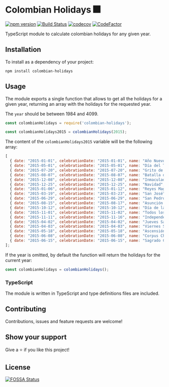 # Colombian Holidays 🎆

[![npm version](https://badge.fury.io/js/colombian-holidays.svg)](https://badge.fury.io/js/colombian-holidays)
[![Build Status](https://github.com/MauricioRobayo/colombian-holidays/workflows/Build%20and%20Release/badge.svg)](https://github.com/MauricioRobayo/colombian-holidays/actions?query=workflow%3A%22Build+and+Release%22)
[![codecov](https://codecov.io/gh/MauricioRobayo/colombian-holidays/branch/master/graph/badge.svg)](https://codecov.io/gh/MauricioRobayo/colombian-holidays)
[![CodeFactor](https://www.codefactor.io/repository/github/mauriciorobayo/colombian-holidays/badge)](https://www.codefactor.io/repository/github/mauriciorobayo/colombian-holidays)

TypeScript module to calculate colombian holidays for any given year.

## Installation

To install as a dependency of your project:

```shell
npm install colombian-holidays
```

## Usage

The module exports a single function that allows to get all the holidays for a given year, returning an array with the holidays for the requested year.

The `year` should be between 1984 and 4099.

```js
const colombianHolidays = require('colombian-holidays');

const colombianHolidays2015 = colombianHolidays(2015);
```

The content of the `colombianHolidays2015` variable will be the following array:

<!-- prettier-ignore-start -->
```js
[
  { date: "2015-01-01", celebrationDate: "2015-01-01", name: "Año Nuevo", type: 'FixDate' },
  { date: "2015-05-01", celebrationDate: "2015-05-01", name: "Día del Trabajo", type: 'FixDate' },
  { date: "2015-07-20", celebrationDate: "2015-07-20", name: "Grito de la Independencia", type: 'FixDate' },
  { date: "2015-08-07", celebrationDate: "2015-08-07", name: "Batalla de Boyacá", type: 'FixDate' },
  { date: "2015-12-08", celebrationDate: "2015-12-08", name: "Inmaculada Concepción", type: 'FixDate' },
  { date: "2015-12-25", celebrationDate: "2015-12-25", name: "Navidad", type: 'FixDate' },
  { date: "2015-01-06", celebrationDate: "2015-01-12", name: "Reyes Magos", type: 'NextMonday' },
  { date: "2015-03-19", celebrationDate: "2015-03-23", name: "San José", type: 'NextMonday' },
  { date: "2015-06-29", celebrationDate: "2015-06-29", name: "San Pedro y San Pablo", type: 'NextMonday' },
  { date: "2015-08-15", celebrationDate: "2015-08-17", name: "Asunción de la Virgen", type: 'NextMonday' },
  { date: "2015-10-12", celebrationDate: "2015-10-12", name: "Día de la Raza", type: 'NextMonday' },
  { date: "2015-11-01", celebrationDate: "2015-11-02", name: "Todos los Santos", type: 'NextMonday' },
  { date: "2015-11-11", celebrationDate: "2015-11-16", name: "Independencia de Cartagena", type: 'NextMonday' },
  { date: "2015-04-02", celebrationDate: "2015-04-02", name: "Jueves Santo", type: 'RelativeToEaster' },
  { date: "2015-04-03", celebrationDate: "2015-04-03", name: "Viernes Santo", type: 'RelativeToEaster' },
  { date: "2015-05-18", celebrationDate: "2015-05-18", name: "Ascensión de Jesús", type: 'RelativeToEaster' },
  { date: "2015-06-08", celebrationDate: "2015-06-08", name: "Corpus Christi", type: 'RelativeToEaster' },
  { date: "2015-06-15", celebrationDate: "2015-06-15", name: "Sagrado Corazón de Jesús", type: 'RelativeToEaster' },
];
```
<!-- prettier-ignore-end -->

If the year is omitted, by default the function will return the holidays for the current year:

```js
const colombianHolidays = colombianHolidays();
```

### TypeScript

The module is written in TypeScript and type definitions files are included.

## Contributing

Contributions, issues and feature requests are welcome!

## Show your support

Give a ⭐️ if you like this project!

## License

[![FOSSA Status](https://app.fossa.com/api/projects/git%2Bgithub.com%2FMauricioRobayo%2Fcolombian-holidays.svg?type=large)](https://app.fossa.com/projects/git%2Bgithub.com%2FMauricioRobayo%2Fcolombian-holidays?ref=badge_large)
